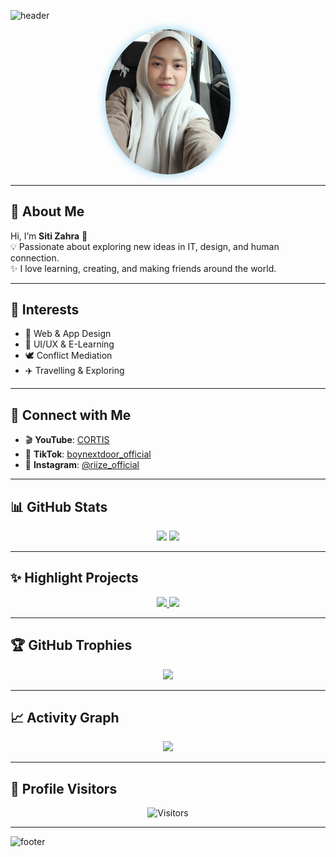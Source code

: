 <!-- HEADER -->
![header](https://capsule-render.vercel.app/api?type=waving&color=gradient&customColorList=2,89CFF0,F4F0EC&height=200&section=header&text=Siti%20Zahra&fontSize=50&fontColor=ffffff&animation=fadeIn&fontAlignY=35)

<!-- PROFILE PHOTO -->
<p align="center">
  <img src="Siti Zahra.jpg" alt="Siti Zahra" width="200" style="border-radius:50%; box-shadow: 0px 0px 15px #89CFF0;">
</p>

---

## 🌸 About Me  
Hi, I’m **Siti Zahra** 👋  
💡 Passionate about exploring new ideas in IT, design, and human connection.  
✨ I love learning, creating, and making friends around the world.  

---

## 🎯 Interests  
- 🎨 Web & App Design  
- 🧩 UI/UX & E-Learning  
- 🕊️ Conflict Mediation  
- ✈️ Travelling & Exploring  

---

## 📱 Connect with Me  
- 🎬 **YouTube**: [CORTIS](https://youtube.com)  
- 🎵 **TikTok**: [boynextdoor_official](https://tiktok.com/@boynextdoor_official)  
- 📸 **Instagram**: [@riize_official](https://instagram.com/riize_official)  

---

## 📊 GitHub Stats  
<p align="center">
  <img src="https://github-readme-stats.vercel.app/api?username=SitiZahra23&show_icons=true&hide_border=true&title_color=89CFF0&text_color=333333&icon_color=89CFF0&bg_color=F4F0EC" height="150" />
  <img src="https://github-readme-streak-stats.herokuapp.com/?user=SitiZahra23&hide_border=true&ring=89CFF0&fire=89CFF0&currStreakLabel=89CFF0&background=F4F0EC" height="150" />
</p>

---

## ✨ Highlight Projects
<p align="center">
  <a href="https://github.com/SitiZahra23/awesome-ui-design">
    <img src="https://github-readme-stats.vercel.app/api/pin/?username=SitiZahra23&repo=awesome-ui-design&title_color=89CFF0&text_color=333333&bg_color=F4F0EC&icon_color=89CFF0&hide_border=true" />
  </a>
  <a href="https://github.com/SitiZahra23/e-learning-platform">
    <img src="https://github-readme-stats.vercel.app/api/pin/?username=SitiZahra23&repo=e-learning-platform&title_color=89CFF0&text_color=333333&bg_color=F4F0EC&icon_color=89CFF0&hide_border=true" />
  </a>
</p>

---

## 🏆 GitHub Trophies
<p align="center">
  <img src="https://github-profile-trophy.vercel.app/?username=SitiZahra23&theme=flat&no-frame=true&margin-w=15&title_color=89CFF0&text_color=333333&column=6&background=F4F0EC" />
</p>

---

## 📈 Activity Graph  
<p align="center">
  <img src="https://github-readme-activity-graph.vercel.app/graph?username=SitiZahra23&bg_color=F4F0EC&color=89CFF0&line=89CFF0&point=333333&area=true&hide_border=true" />
</p>

---

## 👀 Profile Visitors  
<p align="center">
  <img src="https://komarev.com/ghpvc/?username=SitiZahra23&style=flat-square&color=89CFF0" alt="Visitors" />
</p>

---

<!-- FOOTER -->
![footer](https://capsule-render.vercel.app/api?type=waving&color=gradient&customColorList=2,89CFF0,F4F0EC&height=150&section=footer)
